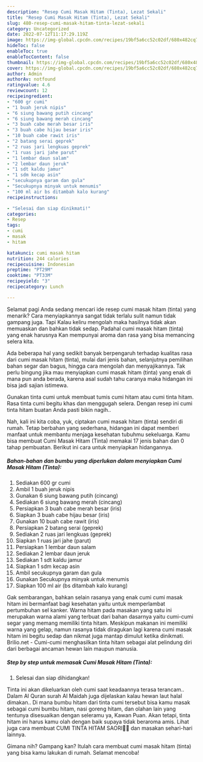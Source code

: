 ```yaml
---
description: "Resep Cumi Masak Hitam (Tinta), Lezat Sekali"
title: "Resep Cumi Masak Hitam (Tinta), Lezat Sekali"
slug: 480-resep-cumi-masak-hitam-tinta-lezat-sekali
category: Uncategorized
date: 2022-07-12T11:17:29.119Z
image: https://img-global.cpcdn.com/recipes/19bf5a6cc52c02df/680x482cq70/cumi-masak-hitam-tinta-foto-resep-utama.jpg
hideToc: false
enableToc: true
enableTocContent: false
thumbnail: https://img-global.cpcdn.com/recipes/19bf5a6cc52c02df/680x482cq70/cumi-masak-hitam-tinta-foto-resep-utama.jpg
cover: https://img-global.cpcdn.com/recipes/19bf5a6cc52c02df/680x482cq70/cumi-masak-hitam-tinta-foto-resep-utama.jpg
author: Admin
authorAv: notfound
ratingvalue: 4.6
reviewcount: 12
recipeingredient:
- "600 gr cumi"
- "1 buah jeruk nipis"
- "6 siung bawang putih cincang"
- "6 siung bawang merah cincang"
- "3 buah cabe merah besar iris"
- "3 buah cabe hijau besar iris"
- "10 buah cabe rawit iris"
- "2 batang serai geprek"
- "2 ruas jari lengkuas geprek"
- "1 ruas jari jahe parut"
- "1 lembar daun salam"
- "2 lembar daun jeruk"
- "1 sdt kaldu jamur"
- "1 sdm kecap asin"
- "secukupnya garam dan gula"
- "Secukupnya minyak untuk menumis"
- "100 ml air bs ditambah kalo kurang"
recipeinstructions:

- "Selesai dan siap dinikmati!"
categories:
- Resep
tags:
- cumi
- masak
- hitam

katakunci: cumi masak hitam 
nutrition: 244 calories
recipecuisine: Indonesian
preptime: "PT29M"
cooktime: "PT33M"
recipeyield: "3"
recipecategory: Lunch

---
```



Selamat pagi Anda sedang mencari ide resep cumi masak hitam (tinta) yang menarik? Cara menyiapkannya sangat tidak terlalu sulit namun tidak gampang juga. Tapi Kalau keliru mengolah maka hasilnya tidak akan memuaskan dan bahkan tidak sedap. Padahal cumi masak hitam (tinta) yang enak harusnya Kan mempunyai aroma dan rasa yang bisa memancing selera kita.


Ada beberapa hal yang sedikit banyak berpengaruh terhadap kualitas rasa dari cumi masak hitam (tinta), mulai dari jenis bahan, selanjutnya pemilihan bahan segar dan bagus, hingga cara mengolah dan menyajikannya. Tak perlu bingung jika mau menyiapkan cumi masak hitam (tinta) yang enak di mana pun anda berada, karena asal sudah tahu caranya maka hidangan ini bisa jadi sajian istimewa.

Gunakan tinta cumi untuk membuat tumis cumi hitam atau cumi tinta hitam. Rasa tinta cumi begitu khas dan menggugah selera. Dengan resep ini cumi tinta hitam buatan Anda pasti bikin nagih..


Nah, kali ini kita coba, yuk, ciptakan cumi masak hitam (tinta) sendiri di rumah. Tetap berbahan yang sederhana, hidangan ini dapat memberi manfaat untuk membantu menjaga kesehatan tubuhmu sekeluarga. Kamu bisa membuat Cumi Masak Hitam (Tinta) memakai 17 jenis bahan dan 0 tahap pembuatan. Berikut ini cara untuk menyiapkan hidangannya.

<!--inarticleads1-->

##### Bahan-bahan dan bumbu yang diperlukan dalam menyiapkan Cumi Masak Hitam (Tinta):

1. Sediakan 600 gr cumi
1. Ambil 1 buah jeruk nipis
1. Gunakan 6 siung bawang putih (cincang)
1. Sediakan 6 siung bawang merah (cincang)
1. Persiapkan 3 buah cabe merah besar (iris)
1. Siapkan 3 buah cabe hijau besar (iris)
1. Gunakan 10 buah cabe rawit (iris)
1. Persiapkan 2 batang serai (geprek)
1. Sediakan 2 ruas jari lengkuas (geprek)
1. Siapkan 1 ruas jari jahe (parut)
1. Persiapkan 1 lembar daun salam
1. Sediakan 2 lembar daun jeruk
1. Sediakan 1 sdt kaldu jamur
1. Siapkan 1 sdm kecap asin
1. Ambil secukupnya garam dan gula
1. Gunakan Secukupnya minyak untuk menumis
1. Siapkan 100 ml air (bs ditambah kalo kurang)


Gak sembarangan, bahkan selain rasanya yang enak cumi cumi masak hitam ini bermanfaat bagi kesehatan yaitu untuk memperlambat pertumbuhan sel kanker. Warna hitam pada masakan yang satu ini merupakan warna alami yang terbuat dari bahan dasarnya yaitu cumi-cumi segar yang memang memiliki tinta hitam. Meskipun makanan ini memiliki warna yang gelap, namun rasanya tidak diragukan lagi karena cumi masak hitam ini begitu sedap dan nikmat juga mantap dimulut ketika dinikmati. Brilio.net - Cumi-cumi menghasilkan tinta hitam sebagai alat pelindung diri dari berbagai ancaman hewan lain maupun manusia. 

<!--inarticleads2-->

##### Step by step untuk memasak Cumi Masak Hitam (Tinta):


1. Selesai dan siap dihidangkan!

Tinta ini akan dikeluarkan oleh cumi saat keadaannya terasa terancam.. Dalam Al Quran surah Al Maidah juga dijelaskan kalau hewan laut halal dimakan.. Di mana bumbu hitam dari tinta cumi tersebut bisa kamu masak sebagai cumi bumbu hitam, nasi goreng hitam, dan olahan lain yang tentunya disesuaikan dengan seleramu ya, Kawan Puan. Akan tetapi, tinta hitam ini harus kamu olah dengan baik supaya tidak beraroma amis. Lihat juga cara membuat CUMI TINTA HITAM SAORI🐙🐙 dan masakan sehari-hari lainnya. 

Gimana nih? Gampang kan? Itulah cara membuat cumi masak hitam (tinta) yang bisa kamu lakukan di rumah. Selamat mencoba!
